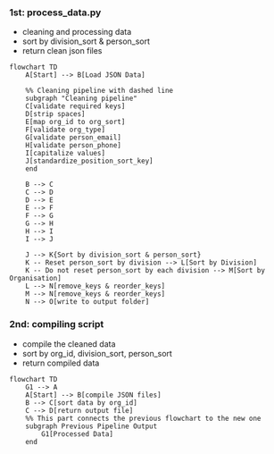 ### 1st: process_data.py
- cleaning and processing data
- sort by division_sort & person_sort
- return clean json files

```mermaid
flowchart TD
    A[Start] --> B[Load JSON Data]
    
    %% Cleaning pipeline with dashed line
    subgraph "Cleaning pipeline"
    C[validate required keys]
    D[strip spaces]
    E[map org_id to org_sort]
    F[validate org_type]
    G[validate person_email]
    H[validate person_phone]
    I[capitalize values]
    J[standardize_position_sort_key]
    end

    B --> C
    C --> D
    D --> E
    E --> F
    F --> G
    G --> H
    H --> I
    I --> J

    J --> K{Sort by division_sort & person_sort}
    K -- Reset person_sort by division --> L[Sort by Division]
    K -- Do not reset person_sort by each division --> M[Sort by Organisation]
    L --> N[remove_keys & reorder_keys]
    M --> N[remove_keys & reorder_keys]
    N --> O[write to output folder]
```
### 2nd: compiling script
- compile the cleaned data
- sort by org_id, division_sort, person_sort
- return compiled data
```mermaid
flowchart TD
    G1 --> A
    A[Start] --> B[compile JSON files]
    B --> C[sort data by org_id]
    C --> D[return output file]
    %% This part connects the previous flowchart to the new one
    subgraph Previous Pipeline Output
        G1[Processed Data]
    end
```
